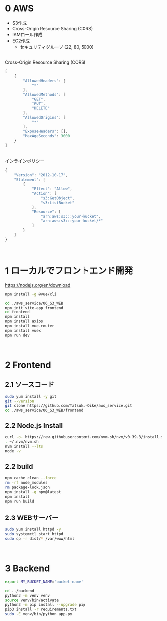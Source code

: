 # 0 AWS

* S3作成
* Cross-Origin Resource Sharing (CORS)
* IAMロール作成
* EC2作成
  * セキュリティグループ (22, 80, 5000)

<br>
Cross-Origin Resource Sharing (CORS)

```js
[
    {
        "AllowedHeaders": [
            "*"
        ],
        "AllowedMethods": [
            "GET",
            "PUT",
            "DELETE"
        ],
        "AllowedOrigins": [
            "*"
        ],
        "ExposeHeaders": [],
        "MaxAgeSeconds": 3000
    }
]
```

<br>
インラインポリシー

```js
{
    "Version": "2012-10-17",
    "Statement": [
        {
            "Effect": "Allow",
            "Action": [
                "s3:GetObject",
                "s3:ListBucket"
            ],
            "Resource": [
                "arn:aws:s3:::your-bucket",
                "arn:aws:s3:::your-bucket/*"
            ]
        }
    ]
}
```

<br>

# 1 ローカルでフロントエンド開発

https://nodejs.org/en/download


```sh
npm install -g @vue/cli
```

```sh
cd ./aws_service/06_S3_WEB
npm init vite-app frontend
cd frontend
npm install
npm install axios
npm install vue-router
npm install vuex
npm run dev
```

<br>

# 2 Frontend

## 2.1 ソースコード

```sh
sudo yum install -y git
git --version
git clone https://github.com/Tatsuki-Oike/aws_service.git
cd ./aws_service/06_S3_WEB/frontend
```

## 2.2 Node.js Install

```sh
curl -o- https://raw.githubusercontent.com/nvm-sh/nvm/v0.39.3/install.sh | bash
. ~/.nvm/nvm.sh
nvm install --lts
node -v
```

## 2.2 build

```sh
npm cache clean --force
rm -rf node_modules
rm package-lock.json
npm install -g npm@latest
npm install
npm run build
```

## 2.3 WEBサーバー

```sh
sudo yum install httpd -y
sudo systemctl start httpd
sudo cp -r dist/* /var/www/html
```

<br>

# 3 Backend

```sh
export MY_BUCKET_NAME='bucket-name'
```

```sh
cd ../backend
python3 -m venv venv
source venv/bin/activate
python3 -m pip install --upgrade pip
pip3 install -r requirements.txt
sudo -E venv/bin/python app.py
```

<br>